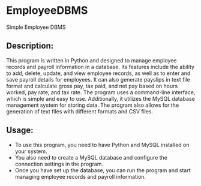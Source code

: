 # EmployeeDBMS
Simple Employee DBMS 


## Description:

This program is written in Python and designed to manage employee records and payroll information in a database. Its features include the ability to add, delete, update, and view employee records, as well as to enter and save payroll details for employees. It can also generate payslips in text file format and calculate gross pay, tax paid, and net pay based on hours worked, pay rate, and tax rate. The program uses a command-line interface, which is simple and easy to use. Additionally, it utilizes the MySQL database management system for storing data. The program also allows for the generation of text files with different formats and CSV files.

## Usage:

- To use this program, you need to have Python and MySQL installed on your system. 
- You also need to create a MySQL database and configure the connection settings in the program. 
- Once you have set up the database, you can run the program and start managing employee records and payroll information.
